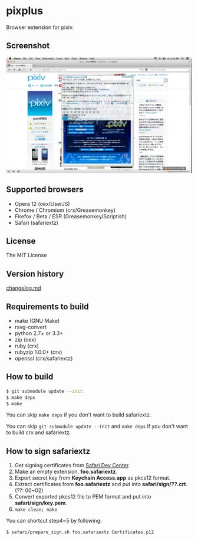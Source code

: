 pixplus
=======

Browser extension for pixiv.

## Screenshot

![Popup](screenshot/mac_opera12_popup.png)

## Supported browsers

* Opera 12 (oex/UserJS)
* Chrome / Chromium (crx/Greasemonkey)
* Firefox / Beta / ESR (Greasemonkey/Scriptish)
* Safari (safariextz)

## License

The MIT License

## Version history

[changelog.md](changelog.md)

## Requirements to build

* make (GNU Make)
* rsvg-convert
* python 2.7+ or 3.3+
* zip (oex)
* ruby (crx)
* rubyzip 1.0.0+ (crx)
* openssl (crx/safariextz)

## How to build

```bash
$ git submodule update --init
$ make deps
$ make
```

You can skip `make deps` if you don't want to build safariextz.

You can skip `git submodule update --init` and `make deps`
if you don't want to build crx and safariextz.

## How to sign safariextz

1.  Get signing certificates from [Safari Dev Center].
1.  Make an empty extension, **foo.safariextz**.
1.  Export secret key from **Keychain Access.app** as pkcs12 format.
1.  Extract certificates from **foo.safariextz** and put into **safari/sign/??.crt**. (??: 00~02)
1.  Convert exported pkcs12 file to PEM format and put into **safari/sign/key.pem**.
1.  `make clean; make`

You can shortcut step4~5 by following:

```bash
$ safari/prepare_sign.sh foo.safariextz Certificates.p12
```

[Safari Dev Center]: https://developer.apple.com/devcenter/safari/

